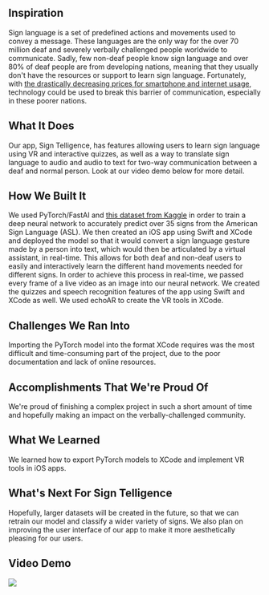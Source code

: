 ## Inspiration
Sign language is a set of predefined actions and movements used to convey a message. These languages are the only way for the over 70 million deaf and severely verbally challenged people worldwide to communicate. Sadly, few non-deaf people know sign language and over 80% of deaf people are from developing nations, meaning that they usually don't have the resources or support to learn sign language. Fortunately, with [the drastically decreasing prices for smartphone and internet usage](https://qz.com/india/1483368/indias-smartphone-internet-usage-will-surge-by-2022-cisco-says/), technology could be used to break this barrier of communication, especially in these poorer nations.

## What It Does
Our app, Sign Telligence, has features allowing users to learn sign language using VR and interactive quizzes, as well as a way to translate sign language to audio and audio to text for two-way communication between a deaf and normal person. Look at our video demo below for more detail.

## How We Built It
We used PyTorch/FastAI and [this dataset from Kaggle](https://www.kaggle.com/ayuraj/american-sign-language-dataset) in order to train a deep neural network to accurately predict over 35 signs from the American Sign Language (ASL). We then created an iOS app using Swift and XCode and deployed the model so that it would convert a sign language gesture made by a person into text, which would then be articulated by a virtual assistant, in real-time. This allows for both deaf and non-deaf users to easily and interactively learn the different hand movements needed for different signs. In order to achieve this process in real-time, we passed every frame of a live video as an image into our neural network. We created the quizzes and speech recognition features of the app using Swift and XCode as well. We used echoAR to create the VR tools in XCode.

## Challenges We Ran Into
Importing the PyTorch model into the format XCode requires was the most difficult and time-consuming part of the project, due to the poor documentation and lack of online resources. 

## Accomplishments That We're Proud Of
We're proud of finishing a complex project in such a short amount of time and hopefully making an impact on the verbally-challenged community. 

## What We Learned
We learned how to export PyTorch models to XCode and implement VR tools in iOS apps. 

## What's Next For Sign Telligence
Hopefully, larger datasets will be created in the future, so that we can retrain our model and classify a wider variety of signs. We also plan on improving the user interface of our app to make it more aesthetically pleasing for our users.

## Video Demo
[![](http://img.youtube.com/vi/9iuHfg67M94/0.jpg)](http://www.youtube.com/watch?v=9iuHfg67M94 "=")
